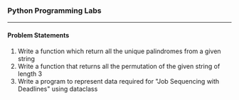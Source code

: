 ### Python Programming Labs

---

#### Problem Statements

1. Write a function which return all the unique palindromes from a given string
2. Write a function that returns all the permutation of the given string of length 3
3. Write a program to represent data required for "Job Sequencing with Deadlines" using dataclass
